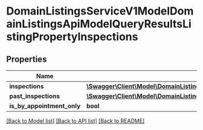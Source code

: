# DomainListingsServiceV1ModelDomainListingsApiModelQueryResultsListingPropertyInspections

## Properties
Name | Type | Description | Notes
------------ | ------------- | ------------- | -------------
**inspections** | [**\Swagger\Client\Model\DomainListingsServiceV1ModelDomainListingsApiModelQueryResultsListingInspection[]**](DomainListingsServiceV1ModelDomainListingsApiModelQueryResultsListingInspection.md) |  | [optional] 
**past_inspections** | [**\Swagger\Client\Model\DomainListingsServiceV1ModelDomainListingsApiModelQueryResultsListingInspection[]**](DomainListingsServiceV1ModelDomainListingsApiModelQueryResultsListingInspection.md) |  | [optional] 
**is_by_appointment_only** | **bool** |  | [optional] 

[[Back to Model list]](../../README.md#documentation-for-models) [[Back to API list]](../../README.md#documentation-for-api-endpoints) [[Back to README]](../../README.md)


